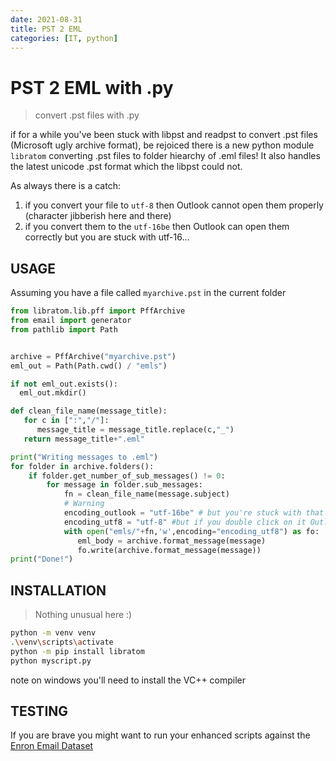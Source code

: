 ```yaml
---
date: 2021-08-31
title: PST 2 EML
categories: [IT, python]
---
```


# PST 2 EML with .py

> convert .pst files with .py

if for a while you've been stuck with libpst and readpst to convert .pst files (Microsoft ugly archive format), 
be rejoiced there is a new python module `libratom` converting .pst files to folder hiearchy of .eml files! 
It also handles the latest unicode .pst format which the libpst could not.

As always there is a catch:
1. if you convert your file to `utf-8` then Outlook cannot open them properly (character jibberish here and there)
2. if you convert them to the `utf-16be` then Outlook can open them correctly but you are stuck with utf-16...

## USAGE

Assuming you have a file called `myarchive.pst` in the current folder

```python
from libratom.lib.pff import PffArchive
from email import generator
from pathlib import Path


archive = PffArchive("myarchive.pst")
eml_out = Path(Path.cwd() / "emls")

if not eml_out.exists():
  eml_out.mkdir()

def clean_file_name(message_title):
   for c in [":","/"]:
      message_title = message_title.replace(c,"_")
   return message_title+".eml"

print("Writing messages to .eml")
for folder in archive.folders():
    if folder.get_number_of_sub_messages() != 0:
        for message in folder.sub_messages:
            fn = clean_file_name(message.subject)
            # Warning 
            encoding_outlook = "utf-16be" # but you're stuck with that choice for eveer
            encoding_utf8 = "utf-8" #but if you double click on it Outlook will display some gibberish
            with open("emls/"+fn,'w',encoding="encoding_utf8") as fo:
               eml_body = archive.format_message(message)
               fo.write(archive.format_message(message))
print("Done!")
```

## INSTALLATION

> Nothing unusual here :)

```bash
python -m venv venv
.\venv\scripts\activate
python -m pip install libratom
python myscript.py
```

note on windows you'll need to install the VC++ compiler

## TESTING

If you are brave you might want to run your enhanced scripts against the [Enron Email Dataset](https://www.cs.cmu.edu/~enron/)
